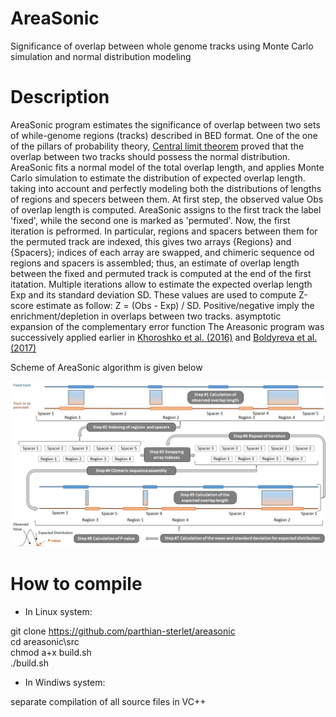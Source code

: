 # AreaSonic
Significance of overlap between whole genome tracks using Monte Carlo simulation and normal distribution modeling
# Description
AreaSonic program estimates the significance of overlap between two sets of while-genome regions (tracks) described in BED format. One of the one of the pillars 
of probability theory, [Central limit theorem](https://en.wikipedia.org/wiki/Central_limit_theorem) proved that the overlap between two tracks should possess the normal
distribution. AreaSonic fits a normal model of the total overlap length, and applies Monte Carlo simulation to estimate the distribution of expected overlap length. 
taking into account and perfectly modeling both the distributions of lengths of regions and specers between them. At first step, the observed value Obs of overlap length 
is computed. AreaSonic assigns to the first track the label 'fixed', while the second one is marked as 'permuted'. Now, the first iteration is pefrormed. In particular, 
regions and spacers between them for the permuted track are indexed, this gives two arrays {Regions} and {Spacers}; indices of each array are swapped, and chimeric 
sequence od regions and spacers is assembled; thus, an estimate of overlap length between the fixed and permuted track is computed at the end of the first itatation.
Multiple iterations allow to estimate the expected overlap length Exp and its standard deviation SD. These values are used to compute Z-score estimate as follow: 
Z = (Obs - Exp) / SD. Positive/negative imply the enrichment/depletion in overlaps between two tracks. asymptotic expansion of the complementary error function 
The Areasonic program was successively applied earlier in [Khoroshko et al. (2016)](https://doi.org/10.1371/journal.pone.0157147) and 
[Boldyreva et al. (2017)](https://www.researchgate.net/publication/303295899_Protein_and_Genetic_Composition_of_Four_Chromatin_Types_in_Drosophila_melanogaster_Cell_Lines)

Scheme of AreaSonic algorithm is given below

![scheme](https://github.com/parthian-sterlet/AreaSonic/blob/main/examples/AreaSonic_github.png)

# How to compile
* In Linux system: 

git clone https://github.com/parthian-sterlet/areasonic \
cd areasonic\src\
chmod a+x build.sh\
./build.sh

* In Windiws system:

separate compilation of all source files in VC++
